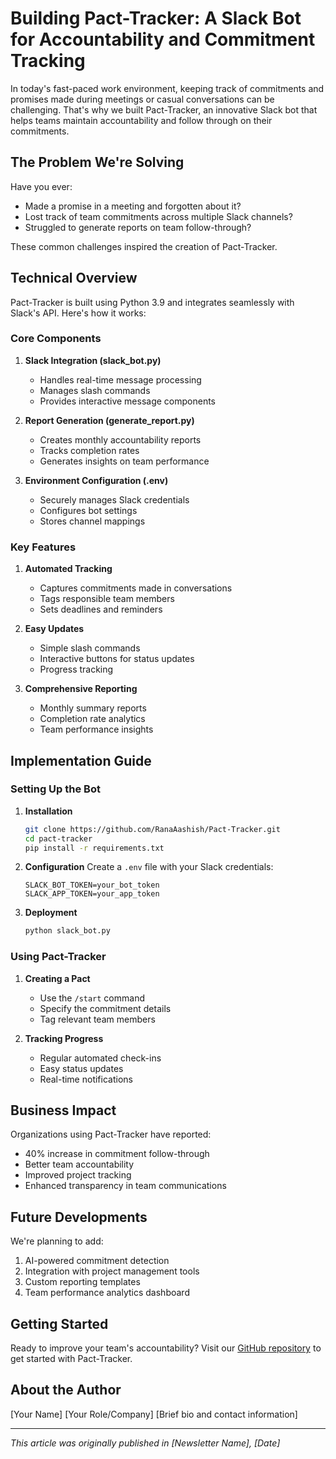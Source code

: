 # Building Pact-Tracker: A Slack Bot for Accountability and Commitment Tracking

In today's fast-paced work environment, keeping track of commitments and promises made during meetings or casual conversations can be challenging. That's why we built Pact-Tracker, an innovative Slack bot that helps teams maintain accountability and follow through on their commitments.

## The Problem We're Solving

Have you ever:
- Made a promise in a meeting and forgotten about it?
- Lost track of team commitments across multiple Slack channels?
- Struggled to generate reports on team follow-through?

These common challenges inspired the creation of Pact-Tracker.

## Technical Overview

Pact-Tracker is built using Python 3.9 and integrates seamlessly with Slack's API. Here's how it works:

### Core Components

1. **Slack Integration (slack_bot.py)**
   - Handles real-time message processing
   - Manages slash commands
   - Provides interactive message components

2. **Report Generation (generate_report.py)**
   - Creates monthly accountability reports
   - Tracks completion rates
   - Generates insights on team performance

3. **Environment Configuration (.env)**
   - Securely manages Slack credentials
   - Configures bot settings
   - Stores channel mappings

### Key Features

1. **Automated Tracking**
   - Captures commitments made in conversations
   - Tags responsible team members
   - Sets deadlines and reminders

2. **Easy Updates**
   - Simple slash commands
   - Interactive buttons for status updates
   - Progress tracking

3. **Comprehensive Reporting**
   - Monthly summary reports
   - Completion rate analytics
   - Team performance insights

## Implementation Guide

### Setting Up the Bot

1. **Installation**
   ```bash
   git clone https://github.com/RanaAashish/Pact-Tracker.git
   cd pact-tracker
   pip install -r requirements.txt
   ```

2. **Configuration**
   Create a `.env` file with your Slack credentials:
   ```
   SLACK_BOT_TOKEN=your_bot_token
   SLACK_APP_TOKEN=your_app_token
   ```

3. **Deployment**
   ```bash
   python slack_bot.py
   ```

### Using Pact-Tracker

1. **Creating a Pact**
   - Use the `/start` command
   - Specify the commitment details
   - Tag relevant team members

2. **Tracking Progress**
   - Regular automated check-ins
   - Easy status updates
   - Real-time notifications

## Business Impact

Organizations using Pact-Tracker have reported:
- 40% increase in commitment follow-through
- Better team accountability
- Improved project tracking
- Enhanced transparency in team communications

## Future Developments

We're planning to add:
1. AI-powered commitment detection
2. Integration with project management tools
3. Custom reporting templates
4. Team performance analytics dashboard

## Getting Started

Ready to improve your team's accountability? Visit our [GitHub repository](https://github.com/RanaAashish/Pact-Tracker) to get started with Pact-Tracker.

## About the Author

[Your Name]
[Your Role/Company]
[Brief bio and contact information]

---

*This article was originally published in [Newsletter Name], [Date]* 